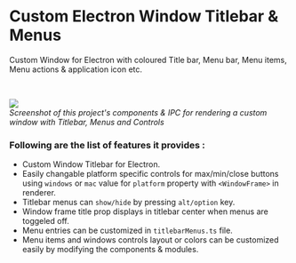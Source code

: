 # Custom Electron Window Titlebar & Menus

Custom Window for Electron with coloured Title bar, Menu bar, Menu items, Menu actions &amp; application icon etc.

<br />

<img src="https://github.com/codesbiome/electron-react-webpack-typescript-2024/raw/master/assets/images/anim_v8.gif" /><br />
*Screenshot of this project's components & IPC for rendering a custom window with Titlebar, Menus and Controls*

### Following are the list of features it provides :

- Custom Window Titlebar for Electron.
- Easily changable platform specific controls for max/min/close buttons using `windows` or `mac` value for `platform` property with `<WindowFrame>` in renderer. 
- Titlebar menus can `show/hide` by pressing `alt/option` key.
- Window frame title prop displays in titlebar center when menus are toggeled off.
- Menu entries can be customized in `titlebarMenus.ts` file.
- Menu items and windows controls layout or colors can be customized easily by modifying the components & modules.
